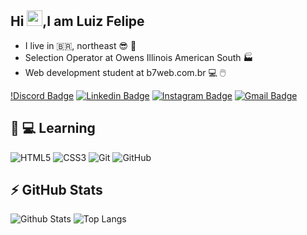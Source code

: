 ## Hi <img src="https://media.giphy.com/media/hvRJCLFzcasrR4ia7z/giphy.gif" width="25px">,I am Luiz Felipe

* I live in 🇧🇷, northeast 😎 🌅
* Selection Operator at Owens Illinois American South 🏭
* Web development student at b7web.com.br 💻 🖱️

[!Discord Badge](https://img.shields.io/badge/Discord-7289DA?style=for-the-badge&logo=discord&logoColor=white)
[![Linkedin Badge](https://img.shields.io/badge/-luizfelipe-blue?style=flat-square&logo=Linkedin&logoColor=white&link=https://www.linkedin.com/in/luiz-felipe-9b0680185/)](https://www.linkedin.com/in/luiz-felipe-9b0680185/)
[![Instagram Badge](https://img.shields.io/badge/-olipedev-purple?style=flat-square&logo=instagram&logoColor=white&link=https://www.instagram.com/olipedev/)](https://www.instagram.com/olipedev/)
[![Gmail Badge](https://img.shields.io/badge/-lipedevweb@gmail.com-c14438?style=flat-square&logo=Gmail&logoColor=white&link=mailto:lipedevweb@gmail.com)](mailto:lipedevweb@gmail.com)


## 🚀 💻 Learning

![HTML5](https://img.shields.io/badge/-HTML5-E34F26?style=flat-square&logo=html5&logoColor=white)
![CSS3](https://img.shields.io/badge/-CSS3-1572B6?style=flat-square&logo=css3)
![Git](https://img.shields.io/badge/-Git-black?style=flat-square&logo=git)
![GitHub](https://img.shields.io/badge/-GitHub-181717?style=flat-square&logo=github)

## ⚡ GitHub Stats

![Github Stats](https://github-readme-stats.vercel.app/api?username=luizlipe&show_icons=true&theme=dracula)
![Top Langs](https://github-readme-stats.vercel.app/api/top-langs/?username=luizlipe&hide=TeX&layout=compact&theme=dracula)













